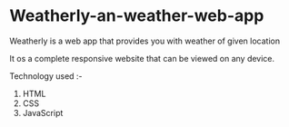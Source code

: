 # Weatherly-an-weather-web-app

Weatherly is a web app that provides you with weather of given location

It os a complete responsive website that can be viewed on any device.

Technology used :-
1. HTML
2. CSS
3. JavaScript
